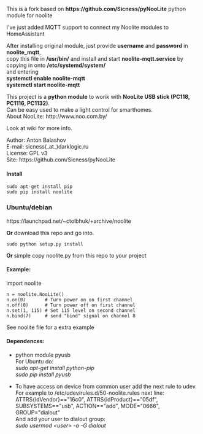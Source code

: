 <p>This is a fork based on <b>https://github.com/Sicness/pyNooLite</b> python module for noolite</p>

<p>I've just added MQTT support to connect my Noolite modules to HomeAssistant</p>

<p>After installing original module, just provide <b>username</b> and <b>password</b> in <b>noolite_mqtt</b>,<br>
copy this file in <b>/usr/bin/</b> and install and start <b>noolite-mqtt.service</b> by copying in onto <b>/etc/systemd/system/</b><br>
and  entering <br><b> systemctl enable noolite-mqtt<br>systemctl start noolite-mqtt</b> 





<p>This project is a <b>python module</b> to worik with <b>NooLite USB stick (PC118, PC1116, PC1132)</b>.<br>
Can be easy used to make a light control for smarthomes.<br>
About NooLite: http://www.noo.com.by/</p>


<p>Look at wiki for more info.</p>

<p>Author: Anton Balashov<br>
E-mail: sicness(_at_)darklogic.ru<br>
License: GPL v3<br>
Site: https://github.com/Sicness/pyNooLite</p>

<h4>Install</h4>

    sudo apt-get install pip
    sudo pip install noolite

<h3>Ubuntu/debian</h3
Ubuntu and debian users can install the module with an executable example from ppa:<br>
    https://launchpad.net/~ctolbhuk/+archive/noolite

<b>Or </b>download this repo and go into.

    sudo python setup.py install

<b>Or </b>simple copy noolite.py from this repo to your project<br>

<H4>Example:</H4>
    import noolite

    n = noolite.NooLite()
    n.on(0)       # Turn power on on first channel
    n.off(0)      # Turn power off on first channel
    n.set(1, 115) # Set 115 level on second channel
    n.bind(7)     # send "bind" signal on channel 8

<p>See noolite file for a extra example</p>

<h4>Dependences:</h4>

*  python module pyusb<br>
For Ubuntu do: <br>
     <i>sudo apt-get install python-pip <br>
     sudo pip install pyusb</i><br>

* To have access on device from common user add the next rule to udev. For example to /etc/udev/rules.d/50-noolite.rules next line:<br>
ATTRS{idVendor}=="16c0", ATTRS{idProduct}=="05df", SUBSYSTEMS=="usb", ACTION=="add", MODE="0666", GROUP="dialout"<br>
And add your user to dialout group:<br>
    <i>sudo usermod &lt;user&gt; -a -G dialout</i>
